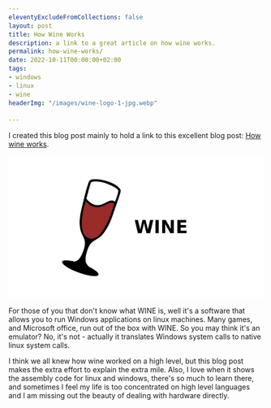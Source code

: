 ```yaml
---
eleventyExcludeFromCollections: false
layout: post
title: How Wine Works
description: a link to a great article on how wine works.
permalink: how-wine-works/
date: 2022-10-11T00:00:00+02:00
tags:
- windows
- linux
- wine
headerImg: "/images/wine-logo-1-jpg.webp"

---
```

I created this blog post mainly to hold a link to this excellent blog post: [How wine works](https://werat.dev/blog/how-wine-works-101/).

![](/images/wine-logo-1-jpg.webp)

For those of you that don't know what WINE is, well it's a software that allows you to run Windows applications on linux machines. Many games, and Microsoft office, run out of the box with WINE. So you may think it's an emulator? No, it's not - actually it translates Windows system calls to native linux system calls.

I think we all knew how wine worked on a high level, but this blog post makes the extra effort to explain the extra mile. Also, I love when it shows the assembly code for linux and windows, there's so much to learn there, and sometimes I feel my life is too concentrated on high level languages and I am missing out the beauty of dealing with hardware directly.